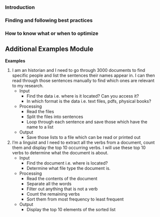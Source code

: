 ### Introduction
### Finding and following best practices
### How to know what or when to optimize

## Additional Examples Module
**Examples**
1. I am an historian and I need to go through 3000 documents to find specific people and list the sentences their names appear in. I can then read through those sentences manually to find which ones are relevant to my research.
	-  Input
	    -  	Find the data i.e. where is it located? Can you access it?
	    -   In which format is the data i.e. text files, pdfs, physical books?
    -   Processing
	    -   Read the files
	    -   Split the files into sentences
	    -   Loop through each sentence and save those which have the name to a list
    - Output
	    - Save those lists to a file which can be read or printed out
  2. I’m a linguist and I need to extract all the verbs from a document, count them and display the top 10 occurring verbs. I will use these top 10 verbs to determine what the document is about.
		- Input
			-    Find the document i.e. where is located?
			-   Determine what file type the document is.
		- Processing
			-   Read the contents of the document
			-   Separate all the words
			-   Filter out anything that is not a verb
			-   Count the remaining verbs
			-   Sort them from most frequency to least frequent
		- Output
			- Display the top 10 elements of the sorted list
